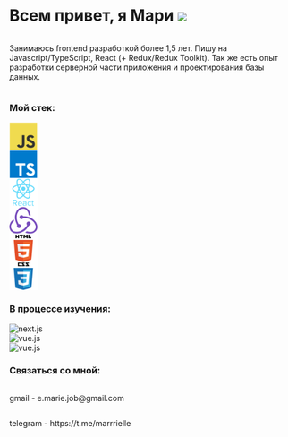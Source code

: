 <div style="display:flex; flex-direction:column"><h1>Всем привет, я Мари <img src="https://i.pinimg.com/originals/67/85/cc/6785ccfbe9de7e05917907904514b516.gif" height="50"/></h1>
  <p>Занимаюсь frontend разработкой более 1,5 лет. Пишу на Javascript/TypeScript, React (+ Redux/Redux Toolkit). Так же есть опыт разработки серверной части       приложения и проектирования базы данных.</p>
  <h3>Мой стек:</h3>
  <img src="https://raw.githubusercontent.com/devicons/devicon/master/icons/javascript/javascript-original.svg" width="50" alt="JS"/> <img    src="https://raw.githubusercontent.com/devicons/devicon/master/icons/typescript/typescript-original.svg" width="50" alt="tc"/> <img src="https://raw.githubusercontent.com/devicons/devicon/master/icons/react/react-original-wordmark.svg" width="50" alt="react"/> <img src="https://raw.githubusercontent.com/devicons/devicon/master/icons/redux/redux-original.svg" width="50" alt="redux"/> <img src="https://raw.githubusercontent.com/devicons/devicon/master/icons/html5/html5-original-wordmark.svg" width="50" alt="HTML"/> <img src="https://raw.githubusercontent.com/devicons/devicon/master/icons/css3/css3-original-wordmark.svg" width="50" alt="CSS"/>
  <h3>В процессе изучения:</h3>
  <img src="https://www.rlogical.com/wp-content/uploads/2021/08/Rlogical-Blog-Images-thumbnail.png" width="75" alt="next.js"/>
  <img src="https://upload.wikimedia.org/wikipedia/commons/thumb/9/95/Vue.js_Logo_2.svg/1200px-Vue.js_Logo_2.svg.png" width="75" alt="vue.js"/>
  <img src="https://seeklogo.com/images/W/webpack-logo-9E66EE203A-seeklogo.com.png" width="75" alt="vue.js"/>
  <h3>Связаться со мной:</h3>
  <p>gmail - e.marie.job@gmail.com</p>
  <p>telegram - https://t.me/marrrielle</p>
</div>
